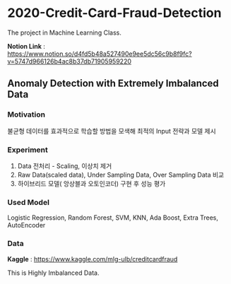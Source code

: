 # 2020-Credit-Card-Fraud-Detection
The project in Machine Learning Class.

**Notion Link** : https://www.notion.so/d4fd5b48a527490e9ee5dc56c9b8f9fc?v=5747d966126b4ac8b37db71905959220

## Anomaly Detection with Extremely Imbalanced Data


### Motivation
불균형 데이터를 효과적으로 학습할 방법을 모색해 최적의 Input 전략과 모델 제시

### Experiment
1. Data 전처리 - Scaling, 이상치 제거
2. Raw Data(scaled data), Under Sampling Data, Over Sampling Data 비교
3. 하이브리드 모델( 앙상블과 오토인코더) 구현 후 성능 평가

### Used Model
Logistic Regression, Random Forest, SVM, KNN, Ada Boost, Extra Trees, AutoEncoder

### Data
**Kaggle** : https://www.kaggle.com/mlg-ulb/creditcardfraud

This is Highly Imbalanced Data.


